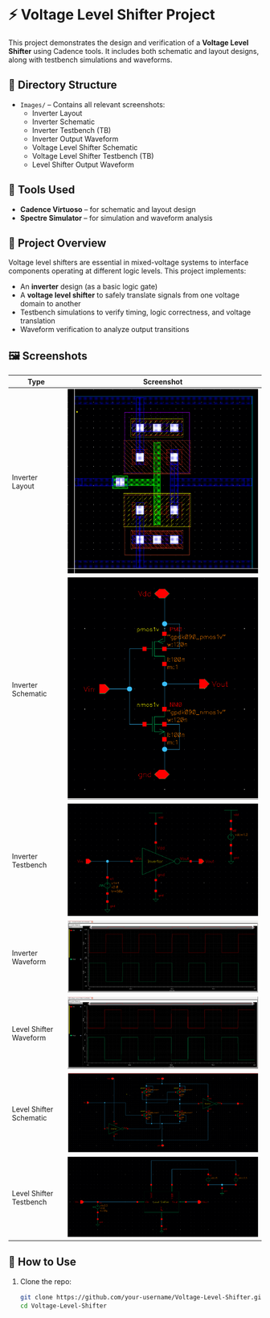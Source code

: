 # ⚡ Voltage Level Shifter Project

This project demonstrates the design and verification of a **Voltage Level Shifter** using Cadence tools. It includes both schematic and layout designs, along with testbench simulations and waveforms.

## 📁 Directory Structure

- `Images/` – Contains all relevant screenshots:
  - Inverter Layout
  - Inverter Schematic
  - Inverter Testbench (TB)
  - Inverter Output Waveform
  - Voltage Level Shifter Schematic
  - Voltage Level Shifter Testbench (TB)
  - Level Shifter Output Waveform

## 🔧 Tools Used

- **Cadence Virtuoso** – for schematic and layout design
- **Spectre Simulator** – for simulation and waveform analysis

## 🧠 Project Overview

Voltage level shifters are essential in mixed-voltage systems to interface components operating at different logic levels. This project implements:

- An **inverter** design (as a basic logic gate)
- A **voltage level shifter** to safely translate signals from one voltage domain to another
- Testbench simulations to verify timing, logic correctness, and voltage translation
- Waveform verification to analyze output transitions

## 🖼️ Screenshots

| Type                         | Screenshot |
|------------------------------|------------|
| Inverter Layout              | ![Inverter Layout](Images/Inverter%20Layout.png) |
| Inverter Schematic           | ![Inverter Schematic](Images/Inverter%20Schematic.png) |
| Inverter Testbench           | ![Inverter TB](Images/Inverter%20TB.png) |
| Inverter Waveform            | ![Invertor Waveform](Images/Invertor%20Waveform.png) |
| Level Shifter Waveform       | ![Level Shifter Waveform](Images/Level%20Shifter%20Waveform.png) |
| Level Shifter Schematic      | ![Voltage Level Shifter Schematic](Images/Voltage%20Level%20Shifter%20Schematic.png) |
| Level Shifter Testbench      | ![Voltage Level Shifter TB](Images/Voltage%20Level%20Shifter%20TB.png) |

## 📌 How to Use

1. Clone the repo:
   ```bash
   git clone https://github.com/your-username/Voltage-Level-Shifter.git
   cd Voltage-Level-Shifter

